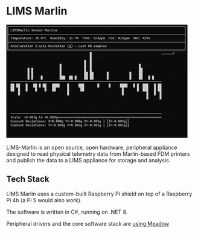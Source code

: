 # LIMS Marlin

<img src="Docs/lims-marlin.gif" />

LIMS-Marlin is an open source, open hardware, peripheral appliance designed to read physical telemetry data from Marlin-based FDM printers and publish the data to a LIMS appliance for storage and analysis.

## Tech Stack

LIMS Marlin uses a custom-built Raspberry Pi shield on top of a Raspberry Pi 4b (a Pi 5 would also work).

The software is written in C#, running on .NET 8.

Peripheral drivers and the core software stack are [using Meadow](http://wildernesslabs.co)